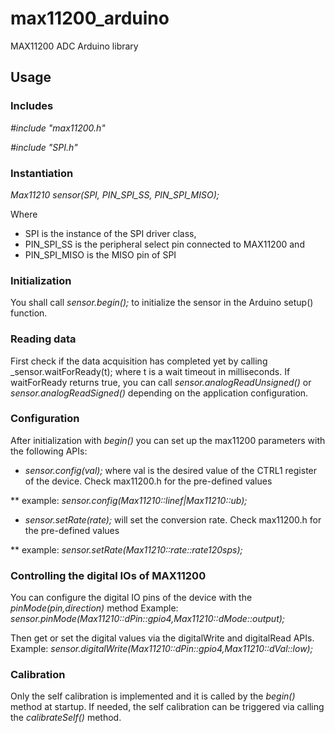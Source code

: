 # max11200_arduino
MAX11200 ADC Arduino library

## Usage

### Includes

_#include "max11200.h"_   

_#include "SPI.h"_

### Instantiation

_Max11210 sensor(SPI, PIN_SPI_SS, PIN_SPI_MISO);_

Where 
* SPI is the instance of the SPI driver class, 
* PIN_SPI_SS is the peripheral select pin connected to MAX11200 and
* PIN_SPI_MISO is the MISO pin of SPI

### Initialization

You shall call _sensor.begin();_ to initialize the sensor in the Arduino setup() function.

### Reading data

First check if the data acquisition has completed yet by calling _sensor.waitForReady(t); where t is a wait timeout in milliseconds.
If waitForReady returns true, you can call _sensor.analogReadUnsigned()_ or _sensor.analogReadSigned()_ depending on the application configuration.

### Configuration

After initialization with _begin()_ you can set up the max11200 parameters with the following APIs:
* _sensor.config(val);_ where val is the desired value of the CTRL1 register of the device. Check max11200.h for the pre-defined values 

** example: _sensor.config(Max11210::linef|Max11210::ub);_

* _sensor.setRate(rate);_ will set the conversion rate. Check max11200.h for the pre-defined values 

** example: _sensor.setRate(Max11210::rate::rate120sps);_

### Controlling the digital IOs of MAX11200

You can configure the digital IO pins of the device with the _pinMode(pin,direction)_ method
Example: _sensor.pinMode(Max11210::dPin::gpio4,Max11210::dMode::output);_

Then get or set the digital values via the digitalWrite and digitalRead APIs.
Example: _sensor.digitalWrite(Max11210::dPin::gpio4,Max11210::dVal::low);_

### Calibration

Only the self calibration is implemented and it is called by the _begin()_ method at startup. If needed, the self calibration can be triggered via calling the _calibrateSelf()_ method.




